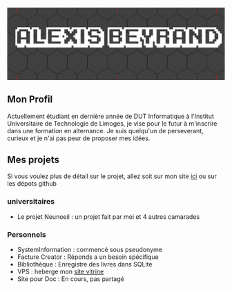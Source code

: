 ![Bannière](https://github.com/alexis-beyrand/alexis-beyrand/blob/main/img/banner.png?raw=true)

## Mon Profil
Actuellement étudiant en dernière année de DUT Informatique à l'Institut Universitaire de Technologie de Limoges, je vise pour le futur à m'inscrire dans une formation en alternance. Je suis quelqu'un de perseverant, curieux et je n'ai pas peur de proposer mes idées.

## Mes projets
Si vous voulez plus de détail sur le projet, allez soit sur mon site [ici](https://alexis-beyrand.fr/) ou sur les dépots github
### universitaires
- Le projet Neunoeil : un projet fait par moi et 4 autres camarades
### Personnels
- SystemInformation : commencé sous pseudonyme
- Facture Creator : Réponds a un besoin spécifique
- Bibliothèque : Enregistre des livres dans SQLite
- VPS : heberge mon [site vitrine](https://alexis-beyrand.fr/)
- Site pour Doc : En cours, pas partagé
